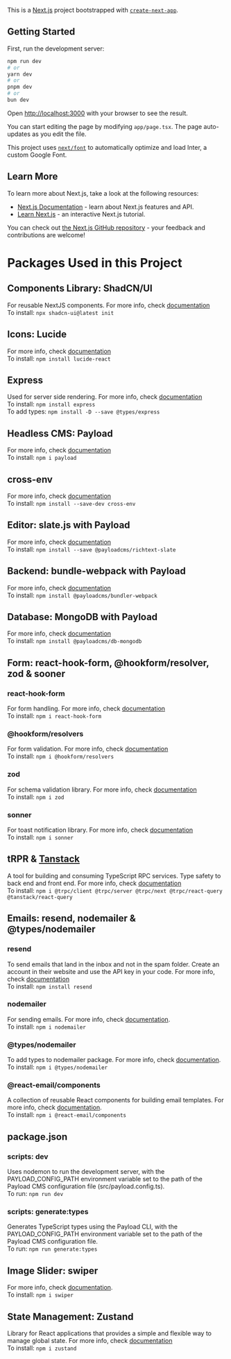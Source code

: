 This is a [Next.js](https://nextjs.org/) project bootstrapped with [`create-next-app`](https://github.com/vercel/next.js/tree/canary/packages/create-next-app).

## Getting Started

First, run the development server:

```bash
npm run dev
# or
yarn dev
# or
pnpm dev
# or
bun dev
```

Open [http://localhost:3000](http://localhost:3000) with your browser to see the result.

You can start editing the page by modifying `app/page.tsx`. The page auto-updates as you edit the file.

This project uses [`next/font`](https://nextjs.org/docs/basic-features/font-optimization) to automatically optimize and load Inter, a custom Google Font.

## Learn More

To learn more about Next.js, take a look at the following resources:

- [Next.js Documentation](https://nextjs.org/docs) - learn about Next.js features and API.
- [Learn Next.js](https://nextjs.org/learn) - an interactive Next.js tutorial.

You can check out [the Next.js GitHub repository](https://github.com/vercel/next.js/) - your feedback and contributions are welcome!

# Packages Used in this Project

## Components Library: ShadCN/UI

For reusable NextJS components. For more info, check [documentation](https://ui.shadcn.com/docs) \
To install: `npx shadcn-ui@latest init`

## Icons: Lucide

For more info, check [documentation](https://lucide.dev/guide/packages/lucide-react) \
To install: `npm install lucide-react`

## Express

Used for server side rendering. For more info, check [documentation](https://www.npmjs.com/package/express) \
To install: `npm install express` \
To add types: `npm install -D --save @types/express`

## Headless CMS: Payload

For more info, check [documentation](https://www.npmjs.com/package/payload) \
To install: `npm i payload`

## cross-env

For more info, check [documentation](https://www.npmjs.com/package/cross-env) \
To install: `npm install --save-dev cross-env`

## Editor: slate.js with Payload

For more info, check [documentation](https://payloadcms.com/docs/rich-text/slate) \
To install: `npm install --save @payloadcms/richtext-slate`

## Backend: bundle-webpack with Payload

For more info, check [documentation](https://payloadcms.com/docs/admin/webpack) \
To install: `npm install @payloadcms/bundler-webpack`

## Database: MongoDB with Payload

For more info, check [documentation](https://www.npmjs.com/package/@payloadcms/db-mongodb) \
To install: `npm install @payloadcms/db-mongodb`

## Form: react-hook-form, @hookform/resolver, zod & sooner

### react-hook-form

For form handling. For more info, check [documentation](https://www.npmjs.com/package/react-hook-form) \
To install: `npm i react-hook-form`

### @hookform/resolvers

For form validation. For more info, check [documentation](https://www.npmjs.com/package/@hookform/resolvers/v/1.3.7) \
To install: `npm i @hookform/resolvers`

### zod

For schema validation library. For more info, check [documentation](https://www.npmjs.com/package/zod) \
To install: `npm i zod`

### sonner

For toast notification library. For more info, check [documentation](https://www.npmjs.com/package/sonner) \
To install: `npm i sonner`

## tRPR & [Tanstack](https://tanstack.com/query/v4/docs/react/installation)

A tool for building and consuming TypeScript RPC services. Type safety to back end and front end. For more info, check [documentation](https://trpc.io/docs/quickstart) \
To install: `npm i @trpc/client @trpc/server @trpc/next @trpc/react-query @tanstack/react-query`

## Emails: resend, nodemailer & @types/nodemailer

### resend

To send emails that land in the inbox and not in the spam folder. Create an account in their website and use the API key in your code. For more info, check [documentation](https://resend.com/docs/send-with-nextjs) \
To install: `npm install resend`

### nodemailer

For sending emails. For more info, check [documentation](https://www.npmjs.com/package/nodemailer). \
To install: `npm i nodemailer`

### @types/nodemailer

To add types to nodemailer package. For more info, check [documentation](https://www.npmjs.com/package/@types/nodemailer). \
To install: `npm i @types/nodemailer`

### @react-email/components

A collection of reusable React components for building email templates. For more info, check [documentation](https://react.email/docs/getting-started/automatic-setup). \
To install: `npm i @react-email/components`

## package.json

### scripts: dev

Uses nodemon to run the development server, with the PAYLOAD_CONFIG_PATH environment variable set to the path of the Payload CMS configuration file (src/payload.config.ts). \
To run: `npm run dev`

### scripts: generate:types

Generates TypeScript types using the Payload CLI, with the PAYLOAD_CONFIG_PATH environment variable set to the path of the Payload CMS configuration file. \
To run: `npm run generate:types`

## Image Slider: swiper

For more info, check [documentation](https://www.npmjs.com/package/swiper). \
To install: `npm i swiper`

## State Management: Zustand

Library for React applications that provides a simple and flexible way to manage global state. For more info, check [documentation](https://docs.pmnd.rs/zustand/getting-started/introduction) \
To install: `npm i zustand`
